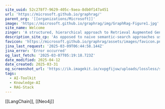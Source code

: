 ```yaml
---
site_uuid: 52c278f7-9629-405c-9aea-8db0f147a451
url: 'https://microsoft.github.io/graphrag/'
parent_org: '[[organizations/Microsoft]]'
image: 'https://microsoft.github.io/graphrag/img/GraphRag-Figure1.jpg'
site_name: Welcome
zinger: 'A structured, hierarchical approach to Retrieval Augmented Generation (RAG)'
description_site_cp: 'As opposed to naive semantic-search approaches using plain text snippets, the Microsoft GraphRAG process involves extracting a knowledge graph out of raw text, building a community hierarchy, generating summaries for these communities, and then leveraging these structures when performing tasks.'
favicon: 'https://microsoft.github.io/graphrag/assets/images/favicon.png'
jina_last_request: '2025-03-09T06:44:58.144Z'
jina_error: 'Error occurred'
og_last_fetch: '2025-03-07T05:19:18.723Z'
date_modified: 2025-04-12
date_created: 2025-03-31
og_screenshot_url: 'https://ik.imagekit.io/xvpgfijuw/uploads/lossless/screenshots/20250528_GraphRAG_og_screenshot.jpeg'
tags:
  - AI-Toolkit
  - Knowledge-AI
  - RAG-Stack
---
```


[[LangChain]], [[Neo4j]]